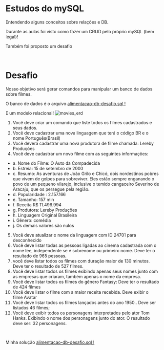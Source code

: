 # Estudos do mySQL

Entendendo alguns conceitos sobre relações e DB.

Durante as aulas foi visto como fazer um CRUD pelo próprio mySQL (bem legal)!

Também foi proposto um desafio

<br>


# Desafio

Nosso objetivo será gerar comandos para manipular um banco de dados sobre filmes.

O banco de dados é o arquivo [alimentacao-db-desafio.sql !](https://github.com/jguigo/aprendendo-mySQL/blob/main/alimentacao-db-desafio.sql)

E um modelo relacional!
![movies_erd](https://user-images.githubusercontent.com/83793609/162650351-21783e82-1661-44bc-a3b6-cc3e3c24fc1d.png)


1. Você deve criar um comando que liste todos os filmes cadastrados e seus
dados.
1. Você deve cadastrar uma nova linguagem que terá o código BR e o nome
Português(Brasil)
1. Você deverá cadastrar uma nova produtora de filme chamada: Lereby
Produções
1. Você deve cadastrar um novo filme com as seguintes informações:
* a. Nome do Filme: O Auto da Compadecida
* b. Estreia: 15 de setembro de 2000
* c. Resumo: As aventuras de João Grilo e Chicó, dois nordestinos
pobres que vivem de golpes para sobreviver. Eles estão sempre
enganando o povo de um pequeno vilarejo, inclusive o temido
cangaceiro Severino de Aracaju, que os persegue pela região.
* d. Popularidade : 2.157.166
* e. Tamanho: 157 min
* f. Receita R$ 11.496.994
* g. Produtora: Lereby Produções
* h. Linguagem Original Brasileira
* i. Gênero: comédia
* j. Os demais valores são nulos
5. Você deve atualizar o nome da linguagem com ID 24701 para
desconhecido
1. Você deve listar todas as pessoas ligadas ao cinema cadastrada com o
nome lee, independente se é sobrenome ou primeiro nome. Deve ter o
resultado de 965 pessoas.
1. você deve listar todos os filmes com duração maior de 130 minutos. Deve
ter o resultado de 527 filmes.
1. Você deve listar todos os filmes exibindo apenas seus nomes junto com as
empresas que criaram, também apenas o nome da empresa.
1. Você deve listar todos os filmes do gênero Fantasy: Deve ter o resultado
de 424 filmes
1.  Você deve listar o filme com a maior receita recebida. Deve exibir o filme
Avatar
1.  Você deve listar todos os filmes lançados antes do ano 1950.. Deve ser
listados 46 filmes;
1.  Você deve exibir todos os personagens interpretados pelo ator Tom Hanks.
Exibindo o nome dos personagens junto do ator. O resultado deve ser: 32
personagens.

<br>

Minha solução [alimentacao-db-desafio.sql !](https://github.com/jguigo/aprendendo-mySQL/blob/main/desafio-banco.sql)